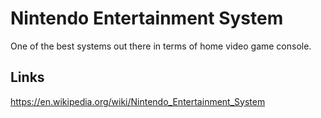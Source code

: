 
# Nintendo Entertainment System

One of the best systems out there in terms of home video game console.


## Links

https://en.wikipedia.org/wiki/Nintendo_Entertainment_System
